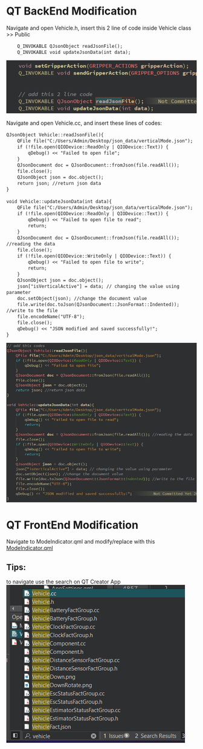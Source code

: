 # QT BackEnd Modification
Navigate and open Vehicle.h, insert this 2 line of code inside Vehicle class >> Public <br>

```
    Q_INVOKABLE QJsonObject readJsonFile();
    Q_INVOKABLE void updateJsonData(int data);
```
![alt text](./assets/vehicleh.png)

Navigate and open Vehicle.cc, and insert these lines of codes:
```
QJsonObject Vehicle::readJsonFile(){
    QFile file("C:/Users/Admin/Desktop/json_data/verticalMode.json");
    if (!file.open(QIODevice::ReadOnly | QIODevice::Text)) {
        qDebug() << "Failed to open file";
    }
    QJsonDocument doc = QJsonDocument::fromJson(file.readAll());
    file.close();
    QJsonObject json = doc.object();
    return json; //return json data
}

void Vehicle::updateJsonData(int data){
    QFile file("C:/Users/Admin/Desktop/json_data/verticalMode.json");
    if (!file.open(QIODevice::ReadOnly | QIODevice::Text)) {
        qDebug() << "Failed to open file to read";
        return;
    }
    QJsonDocument doc = QJsonDocument::fromJson(file.readAll()); //reading the data
    file.close();
    if (!file.open(QIODevice::WriteOnly | QIODevice::Text)) {
        qDebug() << "Failed to open file to write";
        return;
    }
    QJsonObject json = doc.object();
    json["isVerticalActive"] = data; // changing the value using parameter
    doc.setObject(json); //change the document value
    file.write(doc.toJson(QJsonDocument::JsonFormat::Indented)); //write to the file
    file.encodeName("UTF-8");
    file.close();
    qDebug() << "JSON modified and saved successfully!";
}
```

![alt text](./assets/vehiclecc.png)

# QT FrontEnd Modification
Navigate to ModeIndicator.qml and modify/replace with this
[ModeIndicator.qml](./assets/qml/ModeIndicator.qml)


## Tips:
to navigate use the search on QT Creator App
![alt text](./assets/search.png)